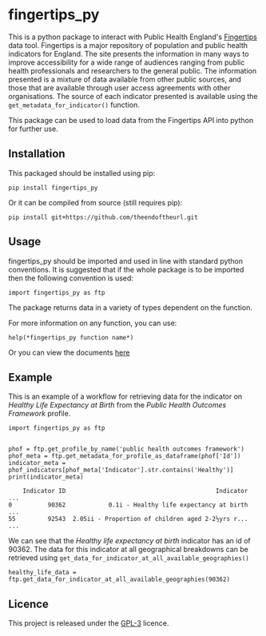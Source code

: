 # fingertips_py

This is a python package to interact with Public Health England's 
[Fingertips](https://fingertips.phe.org.uk/) data tool. Fingertips is a 
major repository of population and public health indicators for England.
The site presents the information in many ways to improve accessibility 
for a wide range of audiences ranging from public health professionals 
and researchers to the general public. The information presented is a 
mixture of data available from other public sources, and those that are 
available through user access agreements with other organisations. The 
source of each indicator presented is available using the 
 `get_metadata_for_indicator()` function.
 
 
This package can be used to load data from the Fingertips API into 
python for further use.
 
## Installation
 
This packaged should be installed using pip:

```
pip install fingertips_py
``` 

Or it can be compiled from source (still requires pip):

```
pip install git+https://github.com/theendoftheurl.git
```

## Usage

fingertips_py should be imported and used in line with standard python
conventions. It is suggested that if the whole package is to be imported
 then the following convention is used:
 
```
import fingertips_py as ftp
```

The package returns data in a variety of types dependent on the 
function. 

For more information on any function, you can use:

```
help(*fingertips_py function name*)
```

Or you can view the documents [here]()

## Example

This is an example of a workflow for retrieving data for the indicator 
on *Healthy Life Expectancy at Birth* from the *Public Health Outcomes 
Framework* profile. 

```
import fingertips_py as ftp


phof = ftp.get_profile_by_name('public health outcomes framework')
phof_meta = ftp.get_metadata_for_profile_as_dataframe(phof['Id'])
indicator_meta = phof_indicators[phof_meta['Indicator'].str.contains('Healthy')]
print(indicator_meta)

    Indicator ID                                          Indicator  ...   
0          90362            0.1i - Healthy life expectancy at birth  ... 
55         92543  2.05ii - Proportion of children aged 2-2½yrs r...  ...
```

We can see that the *Healthy life expectancy at birth* indicator has an 
id of 90362. The data for this indicator at all geographical breakdowns 
can be retrieved using `get_data_for_indicator_at_all_available_geographies()`

```
healthy_life_data = ftp.get_data_for_indicator_at_all_available_geographies(90362)
```

## Licence

This project is released under the [GPL-3](https://opensource.org/licenses/GPL-3.0)
licence.  
